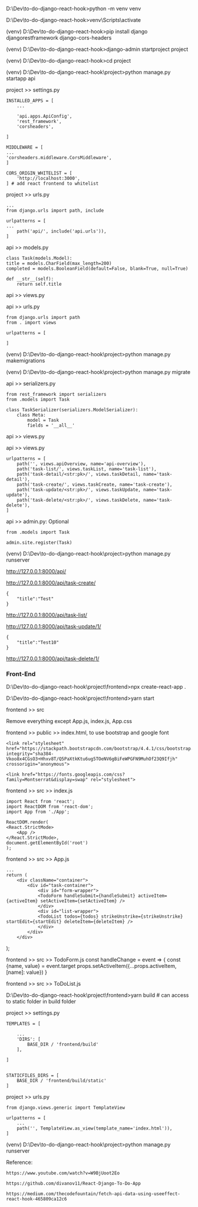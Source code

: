 D:\Dev\to-do-django-react-hook>python -m venv venv

D:\Dev\to-do-django-react-hook>venv\Scripts\activate

(venv) D:\Dev\to-do-django-react-hook>pip install django djangorestframework django-cors-headers

(venv) D:\Dev\to-do-django-react-hook>django-admin startproject project

(venv) D:\Dev\to-do-django-react-hook>cd project

(venv) D:\Dev\to-do-django-react-hook\project>python manage.py startapp api


project >> settings.py

    INSTALLED_APPS = [
        ...

        'api.apps.ApiConfig',
        'rest_framework',
        'corsheaders',

    ]

    MIDDLEWARE = [
    ...
    'corsheaders.middleware.CorsMiddleware',
    ]

    CORS_ORIGIN_WHITELIST = [
        'http://localhost:3000',
    ] # add react frontend to whitelist


project >> urls.py

    ...
    from django.urls import path, include

    urlpatterns = [
    ...
        path('api/', include('api.urls')),
    ]

api >> models.py

    class Task(models.Model):
    title = models.CharField(max_length=200)
    completed = models.BooleanField(default=False, blank=True, null=True)

    def __str__(self):
        return self.title

api >> views.py

api >> urls.py

    from django.urls import path
    from . import views

    urlpatterns = [

    ]

(venv) D:\Dev\to-do-django-react-hook\project>python manage.py makemigrations

(venv) D:\Dev\to-do-django-react-hook\project>python manage.py migrate

api >> serializers.py

    from rest_framework import serializers
    from .models import Task

    class TaskSerializer(serializers.ModelSerializer):
        class Meta:
            model = Task
            fields = '__all__'

api >> views.py

api >> views.py

    urlpatterns = [
        path('', views.apiOverview, name='api-overview'),
        path('task-list/', views.taskList, name='task-list'),
        path('task-detail/<str:pk>/', views.taskDetail, name='task-detail'),
        path('task-create/', views.taskCreate, name='task-create'),
        path('task-update/<str:pk>/', views.taskUpdate, name='task-update'),
        path('task-delete/<str:pk>/', views.taskDelete, name='task-delete'),
    ]

api >> admin.py: Optional

    from .models import Task

    admin.site.register(Task)


(venv) D:\Dev\to-do-django-react-hook\project>python manage.py runserver


http://127.0.0.1:8000/api/

http://127.0.0.1:8000/api/task-create/

    {
        "title":"Test"
    }

http://127.0.0.1:8000/api/task-list/

http://127.0.0.1:8000/api/task-update/1/

    {
        "title":"Test10"
    }

http://127.0.0.1:8000/api/task-delete/1/


### Front-End

D:\Dev\to-do-django-react-hook\project\frontend>npx create-react-app .

D:\Dev\to-do-django-react-hook\project\frontend>yarn start

frontend >> src

Remove everything except App.js, index.js, App.css

frontend >> public >> index.html, to use bootstrap and google font

    <link rel="stylesheet" href="https://stackpath.bootstrapcdn.com/bootstrap/4.4.1/css/bootstrap.min.css" integrity="sha384-Vkoo8x4CGsO3+Hhxv8T/Q5PaXtkKtu6ug5TOeNV6gBiFeWPGFN9MuhOf23Q9Ifjh" crossorigin="anonymous">

    <link href="https://fonts.googleapis.com/css?family=Montserrat&display=swap" rel="stylesheet">

frontend >> src >> index.js

    import React from 'react';
    import ReactDOM from 'react-dom';
    import App from './App';

    ReactDOM.render(
    <React.StrictMode>
        <App />
    </React.StrictMode>,
    document.getElementById('root')
    );


frontend >> src >> App.js

    ...
    return (
        <div className="container">
            <div id="task-container">
                <div id="form-wrapper">
                <TodoForm handleSubmit={handleSubmit} activeItem={activeItem} setActiveItem={setActiveItem} />
                </div>
                <div id="list-wrapper">
                <TodoList todos={todos} strikeUnstrike={strikeUnstrike} startEdit={startEdit} deleteItem={deleteItem} />
                </div>
            </div>
        </div>
  );

frontend >> src >> TodoForm.js
    const handleChange = event => {
        const {name, value} = event.target
        props.setActiveItem({...props.activeItem, [name]: value})
    }

frontend >> src >> ToDoList.js

D:\Dev\to-do-django-react-hook\project\frontend>yarn build # can access to static folder in build folder

project >> settings.py

    TEMPLATES = [

        ...
        'DIRS': [
            BASE_DIR / 'frontend/build'
        ],

    ]


    STATICFILES_DIRS = [
        BASE_DIR / 'frontend/build/static'
    ]

project >> urls.py


    from django.views.generic import TemplateView

    urlpatterns = [
        ...
        path('', TemplateView.as_view(template_name='index.html')),
    ]


(venv) D:\Dev\to-do-django-react-hook\project>python manage.py runserver



Reference:

    https://www.youtube.com/watch?v=W9BjUoot2Eo

    https://github.com/divanov11/React-Django-To-Do-App
    
    https://medium.com/thecodefountain/fetch-api-data-using-useeffect-react-hook-465809ca12c6

